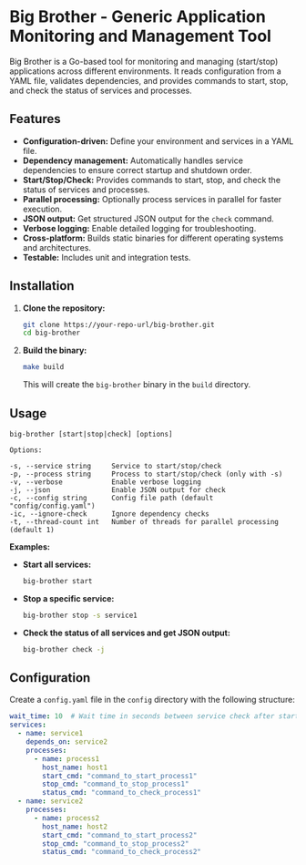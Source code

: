 # Big Brother - Generic Application Monitoring and Management Tool

Big Brother is a Go-based tool for monitoring and managing (start/stop) applications across different environments. It
reads configuration from a YAML file, validates dependencies, and provides commands to start, stop, and check the status
of services and processes.

## Features

* **Configuration-driven:** Define your environment and services in a YAML file.
* **Dependency management:** Automatically handles service dependencies to ensure correct startup and shutdown order.
* **Start/Stop/Check:** Provides commands to start, stop, and check the status of services and processes.
* **Parallel processing:** Optionally process services in parallel for faster execution.
* **JSON output:** Get structured JSON output for the `check` command.
* **Verbose logging:** Enable detailed logging for troubleshooting.
* **Cross-platform:** Builds static binaries for different operating systems and architectures.
* **Testable:** Includes unit and integration tests.

## Installation

1. **Clone the repository:**

   ```bash
   git clone https://your-repo-url/big-brother.git
   cd big-brother
   ```

2. **Build the binary:**

   ```bash
   make build
   ```

   This will create the `big-brother` binary in the `build` directory.

## Usage

```
big-brother [start|stop|check] [options]

Options:

-s, --service string     Service to start/stop/check
-p, --process string     Process to start/stop/check (only with -s)
-v, --verbose            Enable verbose logging
-j, --json               Enable JSON output for check
-c, --config string      Config file path (default "config/config.yaml")
-ic, --ignore-check      Ignore dependency checks
-t, --thread-count int   Number of threads for parallel processing (default 1)
```

**Examples:**

* **Start all services:**

  ```bash
  big-brother start
  ```

* **Stop a specific service:**

  ```bash
  big-brother stop -s service1
  ```

* **Check the status of all services and get JSON output:**

  ```bash
  big-brother check -j
  ```

## Configuration

Create a `config.yaml` file in the `config` directory with the following structure:

```yaml
wait_time: 10  # Wait time in seconds between service check after start/stop
services:
  - name: service1
    depends_on: service2
    processes:
      - name: process1
        host_name: host1
        start_cmd: "command_to_start_process1"
        stop_cmd: "command_to_stop_process1"
        status_cmd: "command_to_check_process1"
  - name: service2
    processes:
      - name: process2
        host_name: host2
        start_cmd: "command_to_start_process2"
        stop_cmd: "command_to_stop_process2"
        status_cmd: "command_to_check_process2"
```
